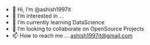 - 👋 Hi, I’m @ashish1997it
- 👀 I’m interested in ...
- 🌱 I’m currently learning DataScience
- 💞️ I’m looking to collaborate on OpenSource Projects
- 📫 How to reach me ... ashish1997it@gmail.com

<!---
ashish1997it/ashish1997it is a ✨ special ✨ repository because its `README.md` (this file) appears on your GitHub profile.
You can click the Preview link to take a look at your changes.
--->
